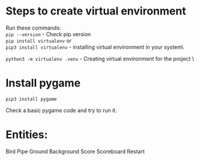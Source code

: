 # Steps to create virtual environment

Run these commands: \
    ``pip --version`` - Check pip version \
``pip install virtualenv`` or \
``pip3 install virtualenv`` - installing virtual environment in your system\

``python3 -m virtualenv .venv`` - Creating virtual environment for the project \

# Install pygame
``pip3 install pygame``

Check a basic pygame code and try to run it.

# Entities:
 Bird
 Pipe
 Ground
 Background
 Score
 Scoreboard
 Restart